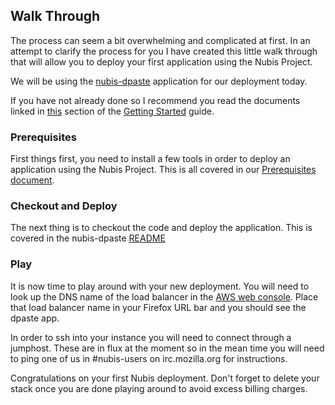 ﻿## Walk Through
The process can seem a bit overwhelming and complicated at first. In an attempt to clarify the process for you I have created this little walk through that will allow you to deploy your first application using the Nubis Project.

We will be using the [nubis-dpaste](https://github.com/nubisproject/nubis-dpste) application for our deployment today.

If you have not already done so I recommend you read the documents linked in [this](https://github.com/Nubisproject/nubis-docs/blob/master/GETTING_STARTED.md#familiarize-yourself-with-the-nubis-project) section of the [Getting Started](https://github.com/Nubisproject/nubis-docs/blob/master/GETTING_STARTED.md) guide.

### Prerequisites
First things first, you need to install a few tools in order to deploy an application using the Nubis Project. This is all covered in our [Prerequisites document](https://github.com/Nubisproject/nubis-docs/blob/master/PREREQUISITES.md).

### Checkout and Deploy
The next thing is to checkout the code and deploy the application. This is covered in the nubis-dpaste [README](https://github.com/Nubisproject/nubis-dpaste/blob/master/README.md)

### Play
It is now time to play around with your new deployment. You will need to look up the DNS name of the load balancer in the [AWS web console](https://us-west-2.console.aws.amazon.com/ec2/v2/home#LoadBalancers:). Place that load balancer name in your Firefox URL bar and you should see the dpaste app.

In order to ssh into your instance you will need to connect through a jumphost. These are in flux at the moment so in the mean time you will need to ping one of us in #nubis-users on irc.mozilla.org for instructions.

Congratulations on your first Nubis deployment. Don't forget to delete your stack once you are done playing around to avoid excess billing charges.